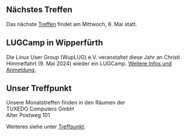 ## Nächstes Treffen
Das nächste [Treffen](/Treffen/Termine/05_2024/) findet am Mittwoch, 8. Mai statt.

## LUGCamp in Wipperfürth
Die Linux User Group (WupLUG) e.V. veranstaltet diese Jahr an Christi Himmelfahrt
(9. Mai 2024) wieder ein LUGCamp. [Weitere Infos und Anmeldung.](https://lugcamp.wuplug.org/)

## Unser Treffpunkt

Unsere Monatstreffen finden in den Räumen der  
TUXEDO Computers GmbH  
Alter Postweg 101  

Weiteres siehe unter [Treffpunkt](/Treffen/Treffpunkt/).
